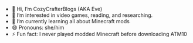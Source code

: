 - 👋 Hi, I’m CozyCrafterBlogs (AKA Eve)
- 👀 I’m interested in video games, reading, and researching.
- 🌱 I’m currently learning all about Minecraft mods
- 😄 Pronouns: she/him
- ⚡ Fun fact: I never played modded Minecraft before downloading ATM10

<!---
CozyCrafterBlogs/CozyCrafterBlogs is a ✨ special ✨ repository because its `README.md` (this file) appears on your GitHub profile.
You can click the Preview link to take a look at your changes.
--->
